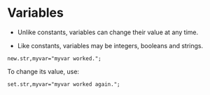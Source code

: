# Variables
- Unlike constants, variables can change their value at any time.

- Like constants, variables may be integers, booleans and strings.

```pawn
new.str,myvar="myvar worked.";
```

To change its value, use:

```pawn
set.str,myvar="myvar worked again.";
```
